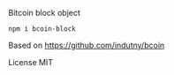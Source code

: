 Bitcoin block object

```
npm i bcoin-block
```

Based on https://github.com/indutny/bcoin

License MIT

